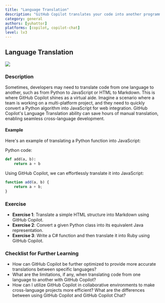 ```yaml
---
title: "Language Translation"
description: "GitHub Copilot translates your code into another programming language, Such as Python to JavaScript, and HTML to Markdown."
category: general
authors: [yuhattor] 
platforms: [copilot, copilot-chat]
level: lv3
---
```


## Language Translation

[<img src="https://img.shields.io/badge/Lv2-Practically_Viable_Pattern-green">](https://github.com/orgs/AI-Native-Development/projects/1/)

### Description

Sometimes, developers may need to translate code from one language to another, such as from Python to JavaScript or HTML to Markdown. This is where GitHub Copilot shines as a virtual aide. Imagine a scenario where a team is working on a multi-platform project, and they need to quickly convert a Python algorithm into JavaScript for web integration. GitHub Copilot's Language Translation ability can save hours of manual translation, enabling seamless cross-language development.

#### Example

Here's an example of translating a Python function into JavaScript:

Python code:

```python
def add(a, b):
    return a + b
```

Using GitHub Copilot, we can effortlessly translate it into JavaScript:

```javascript
function add(a, b) {
    return a + b;
}
```

### Exercise

- **Exercise 1**: Translate a simple HTML structure into Markdown using GitHub Copilot.
- **Exercise 2**: Convert a given Python class into its equivalent Java representation.
- **Exercise 3**: Write a C# function and then translate it into Ruby using GitHub Copilot.

### Checklist for Further Learning

- How can GitHub Copilot be further optimized to provide more accurate translations between specific languages?
- What are the limitations, if any, when translating code from one language to another with GitHub Copilot?
- How can I utilize GitHub Copilot in collaborative environments to make cross-language projects more efficient?
 What are the differences between using GitHub Copilot and GitHub Copilot Chat?
